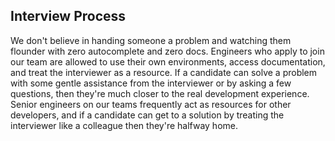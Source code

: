 ## Interview Process

We don't believe in handing someone a problem and watching them flounder with zero autocomplete and zero docs. Engineers who apply to join our team are allowed to use their own environments, access documentation, and treat the interviewer as a resource. If a candidate can solve a problem with some gentle assistance from the interviewer or by asking a few questions, then they're much closer to the real development experience. Senior engineers on our teams frequently act as resources for other developers, and if a candidate can get to a solution by treating the interviewer like a colleague then they're halfway home.
